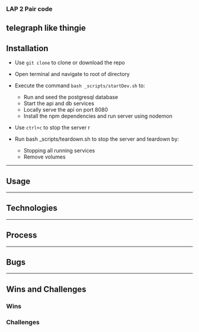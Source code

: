 ### LAP 2 Pair code
## telegraph like thingie

## Installation

- Use `git clone` to clone or download the repo

- Open terminal and navigate to root of directory

- Execute the command `bash _scripts/startDev.sh` to:
    - Run and seed the postgresql database
    - Start the api and db services 
    - Locally serve the api on port 8080
    - Install the npm dependencies and run server using nodemon

- Use `ctrl+c` to stop the server
r

- Run bash _scripts/teardown.sh to stop the server and teardown by:
    - Stopping all running services
    - Remove volumes

---------------------------------------------------------------------------------

## Usage

---------------------------------------------------------------------------------

## Technologies

---------------------------------------------------------------------------------

## Process

---------------------------------------------------------------------------------

## Bugs

---------------------------------------------------------------------------------

## Wins and Challenges

### Wins

### Challenges